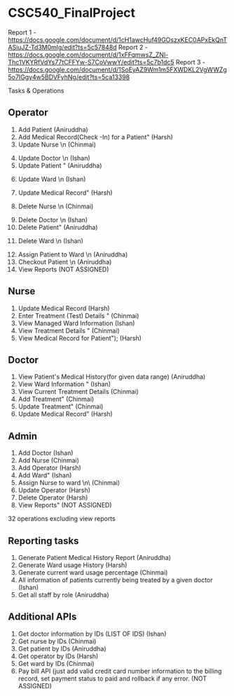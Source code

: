 # CSC540_FinalProject
Report 1 - https://docs.google.com/document/d/1cH1awcHuf49GOszxKEC0APxEkQnTASiuJZ-Td3M0mlg/edit?ts=5c57848d
Report 2 - https://docs.google.com/document/d/1xFFqmwsZ_ZNl-Thc1VKYRfVdYs77tCFFYw-S7CoVwwY/edit?ts=5c7b1dc5
Report 3 - https://docs.google.com/document/d/1SoEyAZ9Wm1m5FXWDKL2VgWWZg5o7IGgy4w5BDVFyhNg/edit?ts=5ca13398

Tasks & Operations

Operator
---
1. Add Patient (Aniruddha)
2. Add Medical Record(Check -In) for a Patient" (Harsh)
3. Update Nurse \n (Chinmai)
4) Update Doctor \n (Ishan)
5) Update Patient " (Aniruddha)
6. Update Ward \n  (Ishan)
7) Update Medical Record" (Harsh)
8. Delete Nurse \n (Chinmai)
9) Delete Doctor \n (Ishan)
10) Delete Patient" (Aniruddha)
11. Delete Ward \n (Ishan)
12) Assign Patient to Ward \n (Aniruddha)
13) Checkout Patient \n (Aniruddha)
14) View Reports (NOT ASSIGNED)

Nurse
---
1) Update Medical Record (Harsh)
2) Enter Treatment (Test) Details " (Chinmai)
3) View Managed Ward Information (Ishan)
4) View Treatment Details " (Chinmai)
5) View Medical Record for Patient"); (Harsh)

Doctor
---
1) View Patient's Medical History(for given data range) (Aniruddha)
2) View Ward Information " (Ishan)
3) View Current Treatment Details (Chinmai)
4) Add Treatment" (Chinmai)
5) Update Treatment" (Chinmai)
6) Update Medical Record" (Harsh)

Admin
---
1) Add Doctor (Ishan)
2) Add Nurse (Chinmai)
3) Add Operator (Harsh)
4) Add Ward" (Ishan)
5) Assign Nurse to ward \n\ (Chinmai)
6) Update Operator (Harsh)
7) Delete Operator (Harsh)
8) View Reports" (NOT ASSIGNED)

32 operations excluding view reports

Reporting tasks
---
1. Generate Patient Medical History Report (Aniruddha)
2. Generate Ward usage History (Harsh)
3. Generate current ward usage percentage (Chinmai)
4. All information of patients currently being treated by a given doctor (Ishan)
5. Get all staff by role (Aniruddha)

Additional APIs
---
1. Get doctor information by IDs (LIST OF IDS) (Ishan)
2. Get nurse by IDs (Chinmai)
3. Get patient by IDs (Aniruddha)
4. Get operator by IDs (Harsh)
5. Get ward by IDs (Chinmai)
6. Pay bill API (just add valid credit card number information to the billing record, set payment status to paid and rollback if any error. (NOT ASSIGNED)
